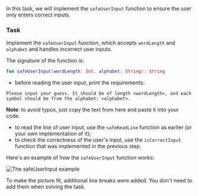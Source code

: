 In this task, we will implement the `safeUserInput` function to ensure the user only enters correct inputs.

### Task

Implement the `safeUserInput` function,
which accepts `wordLength` and `alphabet`
and handles incorrect user inputs.

<div class="hint" title="Click me to see the new signature of the safeUserInput function">

The signature of the function is:
```kotlin
fun safeUserInput(wordLength: Int, alphabet: String): String
```
</div>

- before reading the user input, print the requirements:

```text
Please input your guess. It should be of length <wordLength>, and each symbol should be from the alphabet: <alphabet>.
```

**Note**: to avoid typos, just copy the text from here and paste it into your code.

- to read the line of user input, use the `safeReadLine` function as earlier (or your own implementation of it);
- to check the correctness of the user's input, use the `isCorrectInput` function that was implemented in the previous step.

Here's an example of how the `safeUserInput` function works:

![The safeUserInput example](../../utils/src/main/resources/images/part1/warmup/safe_user_input.gif "The safeUserInput example")

To make the picture fit, additional line breaks were added.
You don't need to add them when solving the task.